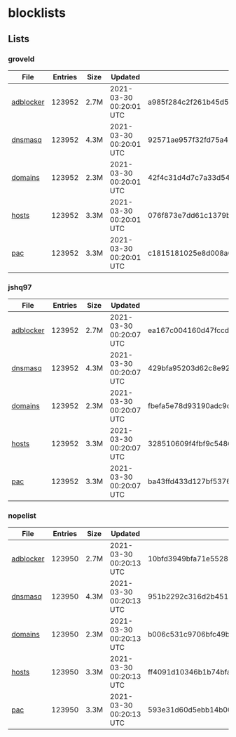 # blocklists

## Lists

### groveld

|File|Entries|Size|Updated|Hash|
|-|-|-|-|-|
|[adblocker](https://raw.githubusercontent.com/groveld/blocklists/lists/groveld/adblocker.txt)|123952|2.7M|2021-03-30 00:20:01 UTC|a985f284c2f261b45d5ff90829291378b20fa8644feade36793884319bf8925e|
|[dnsmasq](https://raw.githubusercontent.com/groveld/blocklists/lists/groveld/dnsmasq.txt)|123952|4.3M|2021-03-30 00:20:01 UTC|92571ae957f32fd75a4b1ae31bf28fcd5efb892b33a6882ed6addd31fb51c652|
|[domains](https://raw.githubusercontent.com/groveld/blocklists/lists/groveld/domains.txt)|123952|2.3M|2021-03-30 00:20:01 UTC|42f4c31d4d7c7a33d544dc1b5f8a84239c2668bbce3cbfcdc9537b0dd647e535|
|[hosts](https://raw.githubusercontent.com/groveld/blocklists/lists/groveld/hosts.txt)|123952|3.3M|2021-03-30 00:20:01 UTC|076f873e7dd61c1379b758412304e1e33045f15ec0039dc273616bb37a432e32|
|[pac](https://raw.githubusercontent.com/groveld/blocklists/lists/groveld/pac.txt)|123952|3.3M|2021-03-30 00:20:01 UTC|c1815181025e8d008a62b550a0ab834599f30503f210d4e7040c313174b3376c|

### jshq97

|File|Entries|Size|Updated|Hash|
|-|-|-|-|-|
|[adblocker](https://raw.githubusercontent.com/groveld/blocklists/lists/jshq97/adblocker.txt)|123952|2.7M|2021-03-30 00:20:07 UTC|ea167c004160d47fccd0b3a6b31f85943e18a20b484a1542a664c1d42177c40c|
|[dnsmasq](https://raw.githubusercontent.com/groveld/blocklists/lists/jshq97/dnsmasq.txt)|123952|4.3M|2021-03-30 00:20:07 UTC|429bfa95203d62c8e920646c8a2398cf13d39080a9df49bc2c99a73d86fef63b|
|[domains](https://raw.githubusercontent.com/groveld/blocklists/lists/jshq97/domains.txt)|123952|2.3M|2021-03-30 00:20:07 UTC|fbefa5e78d93190adc9c81360bcdf9c2e14044384882ebcad9bf250bec7d8aa8|
|[hosts](https://raw.githubusercontent.com/groveld/blocklists/lists/jshq97/hosts.txt)|123952|3.3M|2021-03-30 00:20:07 UTC|328510609f4fbf9c54866090bba21c7e4dcdccb0fc90f9f1dd0f48410b71fa85|
|[pac](https://raw.githubusercontent.com/groveld/blocklists/lists/jshq97/pac.txt)|123952|3.3M|2021-03-30 00:20:07 UTC|ba43ffd433d127bf537670846170e1ef007482fb66c89275d9e5e2dec8c2bedf|

### nopelist

|File|Entries|Size|Updated|Hash|
|-|-|-|-|-|
|[adblocker](https://raw.githubusercontent.com/groveld/blocklists/lists/nopelist/adblocker.txt)|123950|2.7M|2021-03-30 00:20:13 UTC|10bfd3949bfa71e552813a7e3b0433fbed28c66b5386e7bf868b1403e113318b|
|[dnsmasq](https://raw.githubusercontent.com/groveld/blocklists/lists/nopelist/dnsmasq.txt)|123950|4.3M|2021-03-30 00:20:13 UTC|951b2292c316d2b4510ebce819a72faf3163f99153a6295cf9cac9445a3fa785|
|[domains](https://raw.githubusercontent.com/groveld/blocklists/lists/nopelist/domains.txt)|123950|2.3M|2021-03-30 00:20:13 UTC|b006c531c9706bfc49b650f96b66a55cd209331159083f76176dfdd6cfcda798|
|[hosts](https://raw.githubusercontent.com/groveld/blocklists/lists/nopelist/hosts.txt)|123950|3.3M|2021-03-30 00:20:13 UTC|ff4091d10346b1b74bfa3d13db29dd0445dbb7c0b9577d8d85aa9f49c448a5a2|
|[pac](https://raw.githubusercontent.com/groveld/blocklists/lists/nopelist/pac.txt)|123950|3.3M|2021-03-30 00:20:13 UTC|593e31d60d5ebb14b00b67c616a1c9cfe382e6eedc703195ff34fdf52369e3e2|
